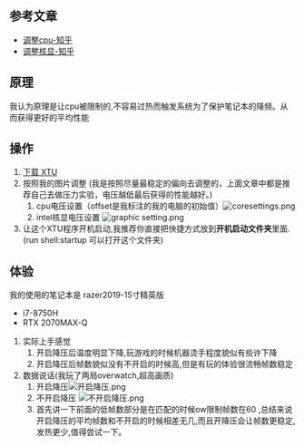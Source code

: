 ## 参考文章
* [调整cpu-知乎](https://zhuanlan.zhihu.com/p/25537264)
* [调整核显-知乎](https://zhuanlan.zhihu.com/p/82058718)

## 原理
我认为原理是让cpu被限制的,不容易过热而触发系统为了保护笔记本的降频。从而获得更好的平均性能

## 操作
1. [下载 XTU](https://downloadcenter.intel.com/download/29183/Intel-Extreme-Tuning-Utility-Intel-XTU-?product=66427)
2. 按照我的图片调整 (我是按照尽量最稳定的偏向去调整的，上面文章中都是推荐自己去做压力实验，电压越低最后获得的性能越好。)
   1. cpu电压设置（offset是我标注的我的电脑的初始值）![coresettings.png](http://ww1.sinaimg.cn/large/006rgJELly1ggxdsv9pmjj312r0dc0uf.jpg)
   2. intel核显电压设置 ![graphic setting.png](http://ww1.sinaimg.cn/large/006rgJELly1ggxdtzknxij313e0cd40b.jpg)
3. 让这个XTU程序开机启动,我推荐你直接把快捷方式放到**开机启动文件夹**里面.(run shell:startup 可以打开这个文件夹)

## 体验
我的使用的笔记本是 razer2019-15寸精英版
* i7-8750H
* RTX 2070MAX-Q

1. 实际上手感觉
   1. 开启降压后温度明显下降,玩游戏的时候机器烫手程度貌似有些许下降
   2. 开启降压后帧数貌似没有不开启的时候高,但是有玩的体验很流畅帧数稳定
2. 数据说话(我玩了两局overwatch,超高画质)
   1. 开启降压![开启降压.png](http://ww1.sinaimg.cn/large/006rgJELly1ggxdywoastj30xk0fvq4h.jpg)
   2. 不开启降压 ![不开启降压.png](http://ww1.sinaimg.cn/large/006rgJELly1ggxdzaf60sj30xk0fvtab.jpg)
   3. 首先讲一下前面的低帧数部分是在匹配的时候ow限制帧数在60 ,总结来说开启降压的平均帧数和不开启的时候相差无几,而且开降压会让帧数更稳定,发热更少,值得尝试一下。